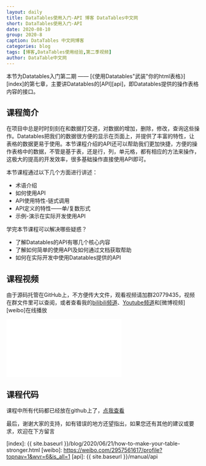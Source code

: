 ```yaml
---
layout: daily
title: DataTables使用入门-API 博客 DataTables中文网
short: DataTables使用入门-API
date: 2020-08-10
group: 2020-8
caption: DataTables 中文网博客
categories: blog
tags: [博客,DataTables使用经验,第二季视频]
author: DataTable中文网
---
```


本节为Datatables入门第二期 —— [《使用Datatables"武装"你的html表格》][index]的第七章，主要讲Datatables的[API][api]，即Datatables提供的操作表格内容的接口。

## 课程简介

在项目中总是时时刻刻在和数据打交道，对数据的增加，删除，修改，查询这些操作。Datatables把我们的数据很方便的显示在页面上，并提供了丰富的特性，让表格的数据更易于使用。本节课程介绍的API还可以帮助我们更加快捷，方便的操作表格中的数据，不管是基于表，还是行，列，单元格，都有相应的方法来操作，这极大的提高的开发效率，很多基础操作直接使用API即可。
<!--more-->

本节课程通过以下几个方面进行讲述：

- 术语介绍
- 如何使用API
- API使用特性-链式调用
- API定义的特性——单/复数形式
- 示例-演示在实际开发使用API

学完本节课程可以解决哪些疑惑？

- 了解Datatables的API有哪几个核心内容
- 了解如何简单的使用API及如何通过文档获取帮助
- 如何在实际开发中使用Datatables提供的API

## 课程视频

由于源码托管在GitHub上，不方便传大文件，观看视频请加群20779435，视频在群文件里可以查阅，或者查看我的[bilibili频道][bilibili]、[Youtube频道][youtube]和[微博视频][weibo]在线播放

<iframe flag="bilibili" src="//player.bilibili.com/player.html?aid=286626828&bvid=BV13f4y197Rf&cid=223795561&page=1" scrolling="no" border="0" frameborder="no" framespacing="0" allowfullscreen="true"></iframe>

## 课程代码

课程中所有代码都已经放在github上了，[点我查看][github]

最后，谢谢大家的支持，如有错误的地方还望指出，如果您还有其他的建议或要求，欢迎在下方留言


[youtube]: https://www.youtube.com/playlist?list=PLfl1Raz12t6s43Fb--qDoIsBPKHEme7FO
[bilibili]: https://space.bilibili.com/618644465/channel/detail?cid=133983
[github]: https://github.com/ssy341/datatables-season2/tree/master/example08
[index]: {{ site.baseurl }}/blog/2020/06/21/how-to-make-your-table-stronger.html
[weibo]: https://weibo.com/2957561617/profile?topnav=1&wvr=6&is_all=1
[api]: {{ site.baseurl }}/manual/api